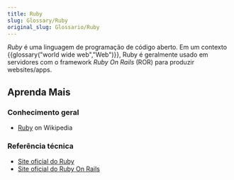 ```yaml
---
title: Ruby
slug: Glossary/Ruby
original_slug: Glossario/Ruby
---
```

_Ruby_ é uma linguagem de programação de código aberto. Em um contexto {{glossary("world wide web","Web")}}, Ruby é geralmente usado em servidores com o framework _Ruby On Rails_ (ROR) para produzir websites/apps.

## Aprenda Mais

### Conhecimento geral

- [Ruby](https://en.wikipedia.org/wiki/Ruby_%28programming_language%29) on Wikipedia

### Referência técnica

- [Site oficial do Ruby](https://www.ruby-lang.org)
- [Site oficial do Ruby On Rails](http://rubyonrails.org/)
